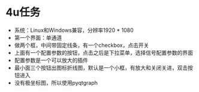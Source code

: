 # 4u任务
* 系统：Linux和Windows兼容，分辨率1920 * 1080
* 第一个界面：单通道
* 做两个框，中间带固定线条，有一个checkbox，点击开关
* 上面有一个配置参数的按钮，点击之后是下拉菜单，选择信号配置参数的界面
* 配置参数是一个可以放大的插件
* 最小面三个按钮出图标折线图，默认是一个小框，有放大和关闭关进，双击按钮进入
* 没有极坐标图，所以使用pyqtgraph
